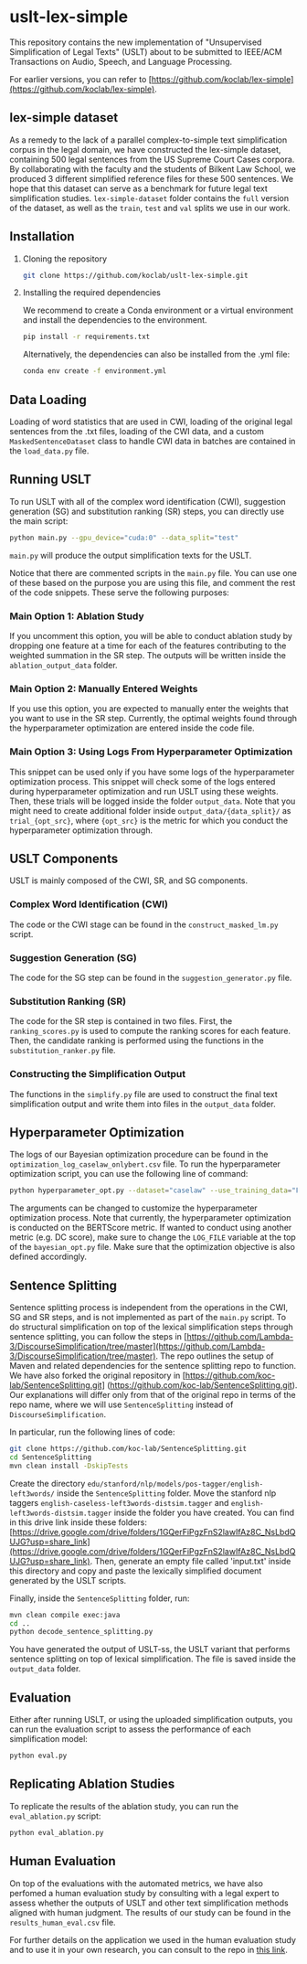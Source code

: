 # uslt-lex-simple

This repository contains the new implementation of "Unsupervised Simplification of Legal Texts" (USLT) about to be submitted to IEEE/ACM Transactions on Audio, Speech, and Language Processing. 

For earlier versions, you can refer to [https://github.com/koclab/lex-simple](https://github.com/koclab/lex-simple). 

## lex-simple dataset

As a remedy to the lack of a parallel complex-to-simple text simplification corpus in the legal domain, we have constructed the lex-simple dataset, containing 500 legal sentences from the US Supreme Court Cases corpora. By collaborating with the faculty and the students of Bilkent Law School, we produced 3 different simplified reference files for these 500 sentences. We hope that this dataset can serve as a benchmark for future legal text simplification studies. `lex-simple-dataset` folder contains the `full` version of the dataset, as well as the `train`, `test` and `val` splits we use in our work.

## Installation

1. Cloning the repository
   ```bash
   git clone https://github.com/koclab/uslt-lex-simple.git

2. Installing the required dependencies

   We recommend to create a Conda environment or a virtual environment and install the dependencies to the environment. 
   ```bash
   pip install -r requirements.txt
   ```

   Alternatively, the dependencies can also be installed from the .yml file:
   ```bash
   conda env create -f environment.yml
   ```

## Data Loading

Loading of word statistics that are used in CWI, loading of the original legal sentences from the .txt files, loading of the CWI data, and a custom `MaskedSentenceDataset` class to handle CWI data in batches are contained in the `load_data.py` file.

## Running USLT

To run USLT with all of the complex word identification (CWI), suggestion generation (SG) and substitution ranking (SR) steps, you can directly use the main script:

   ```bash
   python main.py --gpu_device="cuda:0" --data_split="test"
   ```

`main.py` will produce the output simplification texts for the USLT.

Notice that there are commented scripts in the `main.py` file. You can use one of these based on the purpose you are using this file, and comment the rest of the code snippets. These serve the following purposes:

### Main Option 1: Ablation Study

If you uncomment this option, you will be able to conduct ablation study by dropping one feature at a time for each of the features contributing to the weighted summation in the SR step. The outputs will be written inside the `ablation_output_data` folder.

### Main Option 2: Manually Entered Weights

If you use this option, you are expected to manually enter the weights that you want to use in the SR step. Currently, the optimal weights found through the hyperparameter optimization are entered inside the code file.

### Main Option 3: Using Logs From Hyperparameter Optimization

This snippet can be used only if you have some logs of the hyperparameter optimization process. This snippet will check some of the logs entered during hyperparameter optimization and run USLT using these weights. Then, these trials will be logged inside the folder `output_data`. Note that you might need to create additional folder inside `output_data/{data_split}/` as `trial_{opt_src}`, where `{opt_src}` is the metric for which you conduct the hyperparameter optimization through.

## USLT Components

USLT is mainly composed of the CWI, SR, and SG components.

### Complex Word Identification (CWI)
The code or the CWI stage can be found in the `construct_masked_lm.py` script. 

### Suggestion Generation (SG)
The code for the SG step can be found in the `suggestion_generator.py` file.

### Substitution Ranking (SR)
The code for the SR step is contained in two files. First, the `ranking_scores.py` is used to compute the ranking scores for each feature. Then, the candidate ranking is performed using the functions in the `substitution_ranker.py` file. 

### Constructing the Simplification Output

The functions in the `simplify.py` file are used to construct the final text simplification output and write them into files in the `output_data` folder.

## Hyperparameter Optimization

The logs of our Bayesian optimization procedure can be found in the `optimization_log_caselaw_onlybert.csv` file. To run the hyperparameter optimization script, you can use the following line of command:

   ```bash
   python hyperparameter_opt.py --dataset="caselaw" --use_training_data="False" --gpu_device="cuda:0"
   ```

The arguments can be changed to customize the hyperparameter optimization process. Note that currently, the hyperparameter optimization is conducted on the BERTScore metric. If wanted to conduct using another metric (e.g. DC score), make sure to change the `LOG_FILE` variable at the top of the `bayesian_opt.py` file. Make sure that the optimization objective is also defined accordingly.

## Sentence Splitting
Sentence splitting process is independent from the operations in the CWI, SG and SR steps, and is not implemented as part of the `main.py` script. To do structural simplification on top of the lexical simplification steps through sentence splitting, you can follow the steps in [https://github.com/Lambda-3/DiscourseSimplification/tree/master](https://github.com/Lambda-3/DiscourseSimplification/tree/master). The repo outlines the setup of Maven and related dependencies for the sentence splitting repo to function. We have also forked the original repository in [https://github.com/koc-lab/SentenceSplitting.git] (https://github.com/koc-lab/SentenceSplitting.git). Our explanations will differ only from that of the original repo in terms of the repo name, where we will use `SentenceSplitting` instead of `DiscourseSimplification`. 

In particular, run the following lines of code:

   ```bash
   git clone https://github.com/koc-lab/SentenceSplitting.git
   cd SentenceSplitting
   mvn clean install -DskipTests
   ```

Create the directory `edu/stanford/nlp/models/pos-tagger/english-left3words/` inside the `SentenceSplitting` folder. Move the stanford nlp taggers `english-caseless-left3words-distsim.tagger` and `english-left3words-distsim.tagger` inside the folder you have created. You can find in this drive link inside these folders: [https://drive.google.com/drive/folders/1GQerFiPgzFnS2lawIfAz8C_NsLbdQUJG?usp=share_link](https://drive.google.com/drive/folders/1GQerFiPgzFnS2lawIfAz8C_NsLbdQUJG?usp=share_link). Then, generate an empty file called 'input.txt' inside this directory and copy and paste the lexically simplified document generated by the USLT scripts.

Finally, inside the `SentenceSplitting` folder, run:

   ```bash
   mvn clean compile exec:java
   cd ..
   python decode_sentence_splitting.py
   ```

You have generated the output of USLT-ss, the USLT variant that performs sentence splitting on top of lexical simplification. The file is saved inside the `output_data` folder.

## Evaluation

Either after running USLT, or using the uploaded simplification outputs, you can run the evaluation script to assess the performance of each simplification model:

   ```bash
   python eval.py
   ```

## Replicating Ablation Studies

To replicate the results of the ablation study, you can run the `eval_ablation.py` script:

   ```bash
   python eval_ablation.py
   ```

## Human Evaluation

On top of the evaluations with the automated metrics, we have also perfomed a human evaluation study by consulting with a legal expert to assess whether the outputs of USLT and other text simplification methods aligned with human judgment. The results of our study can be found in the `results_human_eval.csv` file.

For further details on the application we used in the human evaluation study and to use it in your own research, you can consult to the repo in [this link](https://github.com/EralpK/uslt-human-eval-app).